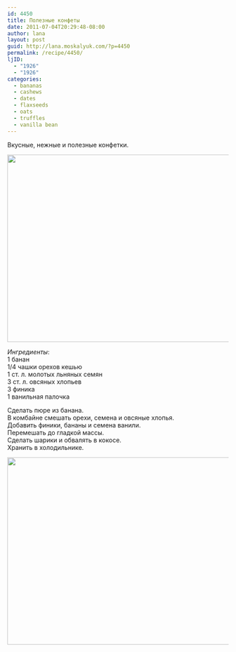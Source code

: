 ```yaml
---
id: 4450
title: Полезные конфеты
date: 2011-07-04T20:29:48-08:00
author: lana
layout: post
guid: http://lana.moskalyuk.com/?p=4450
permalink: /recipe/4450/
ljID:
  - "1926"
  - "1926"
categories:
  - bananas
  - cashews
  - dates
  - flaxseeds
  - oats
  - truffles
  - vanilla bean
---
```

Вкусные, нежные и полезные конфетки.

<img loading="lazy" class="alignnone" title="cashew and banana truffles" src="http://farm6.static.flickr.com/5159/5903242915_840d3902d7_z.jpg" alt="" width="640" height="427" /> 

_Ингредиенты_:  
1 банан  
1/4 чашки орехов кешью  
1 ст. л. молотых льняных семян  
3 ст. л. овсяных хлопьев  
3 финика  
1 ванильная палочка

Сделать пюре из банана.  
В комбайне смешать орехи, семена и овсяные хлопья.  
Добавить финики, бананы и семена ванили.  
Перемешать до гладкой массы.  
Сделать шарики и обвалять в кокосе.  
Хранить в холодильнике.

<img loading="lazy" class="alignnone" title="cashew and banana truffles" src="http://farm7.static.flickr.com/6034/5903802010_81569e2024_z.jpg" alt="" width="640" height="427" />